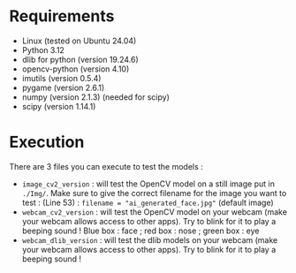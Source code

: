 # Requirements
- Linux (tested on Ubuntu 24.04)
- Python 3.12
- dlib for python (version 19.24.6)
- opencv-python (version 4.10)
- imutils (version 0.5.4)
- pygame (version 2.6.1)
- numpy (version 2.1.3) (needed for scipy)
- scipy (version 1.14.1)

# Execution
There are 3 files you can execute to test the models :
- `image_cv2_version` : will test the OpenCV model on a still image put in `./Img/`. Make sure to give the correct filename for the image you want to test : (Line 53) : `filename = "ai_generated_face.jpg"` (default image)
- `webcam_cv2_version` : will test the OpenCV model on your webcam (make your webcam allows access to other apps). Try to blink for it to play a beeping sound ! Blue box : face ; red box : nose ; green box : eye
- `webcam_dlib_version` : will test the dlib models on your webcam (make your webcam allows access to other apps). Try to blink for it to play a beeping sound !

